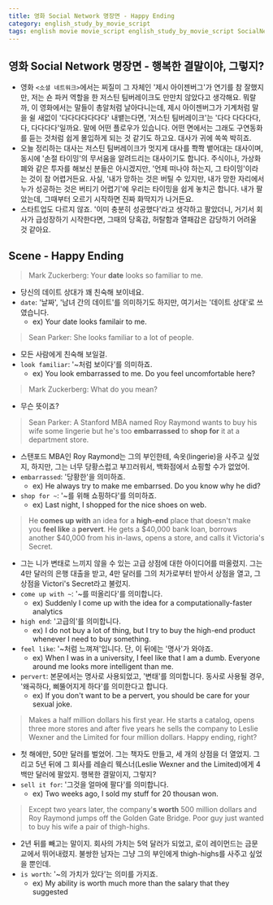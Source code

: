 ```yaml
---
title: 영화 Social Network 명장면 - Happy Ending
category: english_study_by_movie_script
tags: english movie movie_script english_study_by_movie_script SocialNetwork
---
```


## 영화 Social Network 명장면 - 행복한 결말이야, 그렇지?

- 영화 `<소셜 네트워크>`에서는 찌질미 그 자체인 '제시 아이젠버그'가 연기를 참 잘했지만, 저는 숀 파커 역할을 한 저스틴 팀버레이크도 만만치 않았다고 생각해요. 뭐랄까, 이 영화에서는 말들이 총알처럼 날아다니는데, 제시 아이젠버그가 기계처럼 말을 쉴 새없이 '다다다다다다다' 내뱉는다면, '저스틴 팀버레이크'는 '다다 다다다다, 다, 다다다다'일까요. 말에 어떤 플로우가 있습니다. 어떤 면에서는 그래도 구연동화를 듣는 것처럼 쉽게 몰입하게 되는 것 같기도 하고요. 대사가 귀에 쏙쏙 박히죠. 
- 오늘 정리하는 대사는 저스틴 팀버레이크가 멋지게 대사를 쫙쫙 뱉어대는 대사이며, 동시에 '손절 타이밍'의 무서움을 알려드리는 대사이기도 합니다. 주식이나, 가상화폐와 같은 투자를 해보신 분들은 아시겠지만, '언제 떠나야 하는지, 그 타이밍'이라는 것이 참 어렵거든요. 사실, '내가 망하는 것은 버틸 수 있지만, 내가 망한 자리에서 누가 성공하는 것은 버티기 어렵기'에 우리는 타이밍을 쉽게 놓치곤 합니다. 내가 팔았는데, 그때부터 오르기 시작하면 진짜 화딱지가 나거든요. 
- 스타트업도 다르지 않죠. '이미 충분히 성공했다'라고 생각하고 팔았더니, 거기서 회사가 급성장하기 시작한다면, 그때의 당혹감, 허탈함과 열패감은 감당하기 어려울 것 같아요. 

## Scene - Happy Ending

> Mark Zuckerberg: Your **date** looks so familiar to me.

- 당신의 데이트 상대가 꽤 친숙해 보이네요.
- `date`: '날짜', '남녀 간의 데이트'를 의미하기도 하지만, 여기서는 '데이트 상대'로 쓰였습니다. 
  - ex) Your date looks familair to me. 

> Sean Parker: She looks familiar to a lot of people.

- 모든 사람에게 친숙해 보일걸.
- `look familiar`: '~처럼 보이다'를 의미하죠. 
  - ex) You look embarrassed to me. Do you feel uncomfortable here? 

> Mark Zuckerberg: What do you mean?

- 무슨 뜻이죠? 

> Sean Parker: A Stanford MBA named Roy Raymond wants to buy his wife some lingerie but he's too **embarrassed** to **shop for** it at a department store. 

- 스탠포드 MBA인 Roy Raymond는 그의 부인한테, 속옷(lingerie)을 사주고 싶었지, 하지만, 그는 너무 당황스럽고 부끄러워서, 백화점에서 쇼핑할 수가 없었어.
- `embarrassed`: '당황한'을 의미하죠.
  - ex) He always try to make me embarrsed. Do you know why he did? 
- `shop for ~`: '~를 위해 쇼핑하다'를 의미하죠. 
  - ex) Last night, I shopped for the nice shoes on web.

> He **comes up with** an idea for a **high-end** place that doesn't make you **feel like** a **pervert**. He gets a $40,000 bank loan, borrows another $40,000 from his in-laws, opens a store, and calls it Victoria's Secret. 

- 그는 니가 변태로 느끼지 않을 수 있는 고급 상점에 대한 아이디어를 떠올렸지. 그는 4만 달러의 은행 대출을 받고, 4만 달러를 그의 처가로부터 받아서 상점을 열고, 그 상점을 Victori's Secret라고 불렀지.
- `come up with ~`: '~를 떠올리다'를 의미합니다.
  - ex) Suddenly I come up with the idea for a computationally-faster analytics
- `high end`: '고급의'를 의미합니다.
  - ex) I do not buy a lot of thing, but I try to buy the high-end product whenever I need to buy something.
- `feel like`: '~처럼 느껴져'입니다. 단, 이 뒤에는 '명사'가 와야죠. 
  - ex) When I was in a university, I feel like that I am a dumb. Everyone around me looks more intelligent than me.
- `pervert`: 본문에서는 명사로 사용되었고, '변태'를 의미합니다. 동사로 사용될 경우, '왜곡하다, 삐뚤어지게 하다'를 의미한다고 합니다. 
  - ex) If you don't want to be a pervert, you should be care for your sexual joke.

> Makes a half million dollars his first year. He starts a catalog, opens three more stores and after five years he sells the company to Leslie Wexner and the Limited for four million dollars. Happy ending, right? 

- 첫 해에만, 50만 달러를 벌었어. 그는 책자도 만들고, 세 개의 상점을 더 열었지. 그리고 5년 뒤에 그 회사를 레슬리 웩스너(Leslie Wexner and the Limited)에게 4백만 달러에 팔았지. 행복한 결말이지, 그렇지?
- `sell it for`: '그것을 얼마에 팔다'를 의미합니다.
  - ex) Two weeks ago, I sold my stuff for 20 thousan won. 

> Except two years later, the company'**s worth** 500 million dollars and Roy Raymond jumps off the Golden Gate Bridge. Poor guy just wanted to buy his wife a pair of thigh-highs.

- 2년 뒤를 빼고는 말이지. 회사의 가치는 5억 달러가 되었고, 로이 레이먼드는 금문교에서 뛰어내렸지. 불쌍한 남자는 그냥 그의 부인에게 thigh-highs를 사주고 싶었을 뿐인데.
- `is worth`: '~의 가치가 있다'는 의미를 가지죠. 
  - ex) My ability is worth much more than the salary that they suggested
